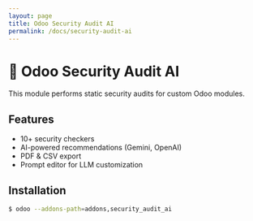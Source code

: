 ```yaml
---
layout: page
title: Odoo Security Audit AI
permalink: /docs/security-audit-ai
---
```


# 🔐 Odoo Security Audit AI

This module performs static security audits for custom Odoo modules.

## Features
- 10+ security checkers
- AI-powered recommendations (Gemini, OpenAI)
- PDF & CSV export
- Prompt editor for LLM customization

## Installation
```bash
$ odoo --addons-path=addons,security_audit_ai
